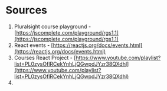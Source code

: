 # Sources

1. Pluralsight course playground - [https://jscomplete.com/playground/rgs1.1](https://jscomplete.com/playground/rgs1.1)
2. React events - [https://reactjs.org/docs/events.html](https://reactjs.org/docs/events.html)
3. Courses React Project - [https://www.youtube.com/playlist?list=PL0zysOflRCekYnhLjQGwpdJYzr38QXdhl](https://www.youtube.com/playlist?list=PL0zysOflRCekYnhLjQGwpdJYzr38QXdhl)
4.
